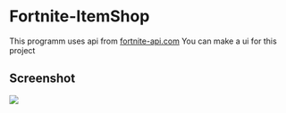 # Fortnite-ItemShop

<p>
This programm uses api from <a href="https://fortnite-api.com">fortnite-api.com</a>
You can make a ui for this project
</p>

<h2>Screenshot</h2>
<img src="https://imgur.com/a/U8y5SkZ">

